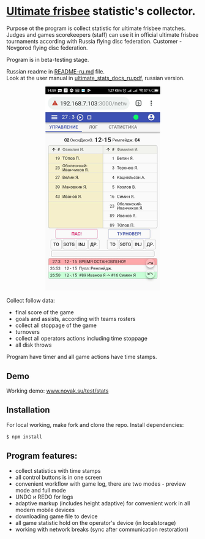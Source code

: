 # <a href="https://en.wikipedia.org/wiki/Ultimate_(sport)">Ultimate frisbee</a> statistic's collector.

Purpose ot the program is collect statistic for ultimate frisbee matches. Judges and games scorekeepers (staff) can use it in official ultimate frisbee tournaments according with Russia flying disc federation.
Customer - Novgorod flying disc federation.

Program is in beta-testing stage.

Russian readme in <a href="README-ru.md">README-ru.md</a> file. <br>
Look at the user manual in <a href="ultimate_stats_docs_ru.pdf">ultimate_stats_docs_ru.pdf</a>, russian version.

<p align="center">
  <img src="./img/preview.jpg" alt="Interface example" width="300">
</p>

Collect follow data: <br>

* final score of the game
* goals and assists, according with teams rosters
* collect all stoppage of the game
* turnovers
* collect all operators actions including time stoppage
* all disk throws

Program have timer and all game actions have time stamps.

## Demo

Working demo: <a href="http://www.novak.su/test/stats">www.novak.su/test/stats</a> <br>

## Installation

For local working, make fork and clone the repo. Install dependencies:

```sh
$ npm install
```

## Program features:

* collect statistics with time stamps
* all control buttons is in one screen
* convenient workflow with game log, there are two modes - preview mode and full mode
* UNDO и REDO for logs
* adaptive markup (includes height adaptive) for convenient work in all modern mobile devices
* downloading game file to device
* all game statistic hold on the operator's device (in localstorage)
* working with network breaks (sync after communication restoration)
